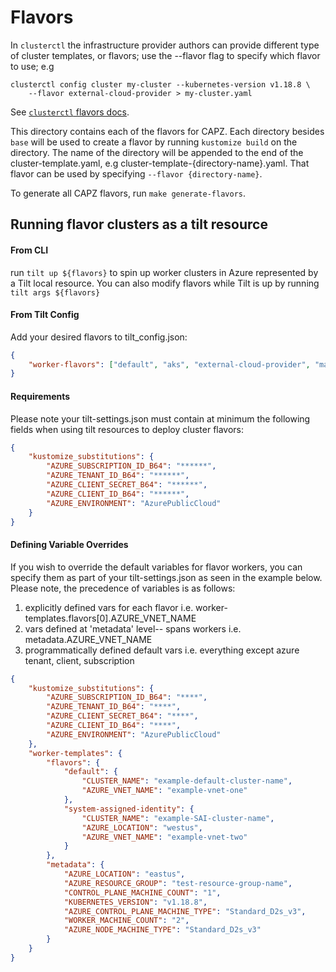 # Flavors

In `clusterctl` the infrastructure provider authors can provide different type of cluster templates,
or flavors; use the --flavor flag to specify which flavor to use; e.g
```shell
clusterctl config cluster my-cluster --kubernetes-version v1.18.8 \
    --flavor external-cloud-provider > my-cluster.yaml
```
See [`clusterctl` flavors docs](https://cluster-api.sigs.k8s.io/clusterctl/commands/config-cluster.html#flavors).

This directory contains each of the flavors for CAPZ. Each directory besides `base` will be used to
create a flavor by running `kustomize build` on the directory. The name of the directory will be
appended to the end of the cluster-template.yaml, e.g cluster-template-{directory-name}.yaml. That
flavor can be used by specifying `--flavor {directory-name}`.

To generate all CAPZ flavors, run `make generate-flavors`.


## Running flavor clusters as a tilt resource

#### From CLI
run ```tilt up ${flavors}``` to spin up worker clusters in Azure represented by a Tilt local resource.  You can also modify flavors while Tilt is up by running ```tilt args ${flavors}```

#### From Tilt Config
Add your desired flavors to tilt_config.json:
```json
{
    "worker-flavors": ["default", "aks", "external-cloud-provider", "machinepool", "system-assigned-identity", "user-assigned-identity"]
}
```

#### Requirements
Please note your tilt-settings.json must contain at minimum the following fields when using tilt resources to deploy cluster flavors:
```json
{
    "kustomize_substitutions": {
        "AZURE_SUBSCRIPTION_ID_B64": "******",
        "AZURE_TENANT_ID_B64": "******",
        "AZURE_CLIENT_SECRET_B64": "******",
        "AZURE_CLIENT_ID_B64": "******",
        "AZURE_ENVIRONMENT": "AzurePublicCloud"
    }
}
```

#### Defining Variable Overrides
If you wish to override the default variables for flavor workers, you can specify them as part of your tilt-settings.json as seen in the example below.  Please note, the precedence of variables is as follows:

1. explicitly defined vars for each flavor i.e. worker-templates.flavors[0].AZURE_VNET_NAME
2. vars defined at 'metadata' level-- spans workers i.e. metadata.AZURE_VNET_NAME
3. programmatically defined default vars i.e. everything except azure tenant, client, subscription


```json
{
    "kustomize_substitutions": {
        "AZURE_SUBSCRIPTION_ID_B64": "****",
        "AZURE_TENANT_ID_B64": "****",
        "AZURE_CLIENT_SECRET_B64": "****",
        "AZURE_CLIENT_ID_B64": "****",
        "AZURE_ENVIRONMENT": "AzurePublicCloud"
    },
    "worker-templates": {
        "flavors": {
            "default": {
                "CLUSTER_NAME": "example-default-cluster-name",
                "AZURE_VNET_NAME": "example-vnet-one"
            },
            "system-assigned-identity": {
                "CLUSTER_NAME": "example-SAI-cluster-name",
                "AZURE_LOCATION": "westus",
                "AZURE_VNET_NAME": "example-vnet-two"
            }
        },
        "metadata": {
            "AZURE_LOCATION": "eastus",
            "AZURE_RESOURCE_GROUP": "test-resource-group-name",
            "CONTROL_PLANE_MACHINE_COUNT": "1",
            "KUBERNETES_VERSION": "v1.18.8",
            "AZURE_CONTROL_PLANE_MACHINE_TYPE": "Standard_D2s_v3",
            "WORKER_MACHINE_COUNT": "2",
            "AZURE_NODE_MACHINE_TYPE": "Standard_D2s_v3"
        }
    }
}
```
